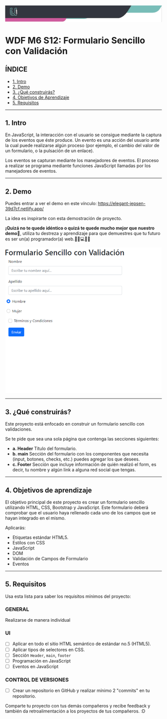 ![Banner](./imagenes/banner.png)

# WDF M6 S12: Formulario Sencillo con Validación

## **ÍNDICE**

* [1. Intro](#1-intro)
* [2. Demo](#2-demo)
* [3. ¿Qué construirás?](#3-qu%C3%A9-construir%C3%A1s)
* [4. Objetivos de Aprendizaje](#4-objetivos-de-aprendizaje)
* [5. Requisitos](#5-requisitos-y-entregables)

****

## 1. Intro

En JavaScript, la interacción con el usuario se consigue mediante la captura de los eventos que éste produce. Un evento es una acción del usuario ante la cual puede realizarse algún proceso (por ejemplo, el cambio del valor de un formulario, o la pulsación de un enlace).

Los eventos se capturan mediante los manejadores de eventos. El proceso a realizar se programa mediante funciones JavaScript llamadas por los manejadores de eventos.
****

## 2. Demo

Puedes entrar a ver el demo en este vínculo: https://elegant-jepsen-39d7cf.netlify.app/

La idea es inspirarte con esta demostración de proyecto. 

**¡Quizá no te quede idéntico o quizá te quede mucho mejor que nuestro demo🤩**, utiliza tu destreza y aprendizaje para que demuestres que tu futuro es ser un(a) programador(a) web.👩🏻💻👦🏻

![imagen]("./../demo/demo.png)


****

## 3. ¿Qué construirás?

Este proyecto está enfocado en construir un formulario sencillo con validaciones.

Se te pide que sea una sola página que contenga las secciones siguientes:
  - **a. Header**
    Título del formulario.
  - **b. main**
    Sección del formulario con los componentes que necesita (input, botones, checks, etc.) puedes agregar los que desees. 
  - **c. Footer**
    Sección que incluye información de quién realizó el form, es decir, tu nombre y algún link a alguna red social que tengas.

****

## 4. Objetivos de aprendizaje

El objetivo principal de este proyecto es crear un formulario sencillo utilizando HTML, CSS, Bootstrap y JavaScript. Este formulario deberá comprobar que el usuario haya rellenado cada uno de los campos que se hayan integrado en el mismo.

Aplicarás:

- Etiquetas estándar HTML5.
- Estilos con CSS
- JavaScript
- DOM
- Validación de Campos de Formulario
- Eventos

****

## 5. Requisitos

Usa esta lista para saber los requisitos mínimos del proyecto:

### GENERAL

Realizarse de manera individual

### UI
- [ ] Aplicar en todo el sitio HTML semántico de estándar no.5 (HTML5).
- [ ] Aplicar tipos de selectores en CSS.
- [ ] Sección `Header`, `main`, `footer`
- [ ] Programación en JavaScript
- [ ] Eventos en JavaScript

### CONTROL DE VERSIONES
- [ ] Crear un repositorio en GitHub y realizar mínimo 2 "commits" en tu repositorio.

Comparte tu proyecto con tus demás compañeros y recibe feedback y también da retroalimentación a los proyectos de tus compañeros. :D
